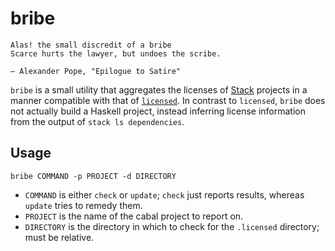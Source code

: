 # bribe

```
Alas! the small discredit of a bribe
Scarce hurts the lawyer, but undoes the scribe.

– Alexander Pope, "Epilogue to Satire"
```

`bribe` is a small utility that aggregates the licenses of [Stack][stack] projects in a manner compatible with that of [`licensed`][licensed]. In contrast to `licensed`, `bribe` does not actually build a Haskell project, instead inferring license information from the output of `stack ls dependencies`.

[licensed]: https://github.com/github/licensed
[stack]: https://github.com/commercialhaskell/stack

## Usage

`bribe COMMAND -p PROJECT -d DIRECTORY`

* `COMMAND` is either `check` or `update`; `check` just reports results, whereas `update` tries to remedy them.
* `PROJECT` is the name of the cabal project to report on.
* `DIRECTORY` is the directory in which to check for the `.licensed` directory; must be relative.

